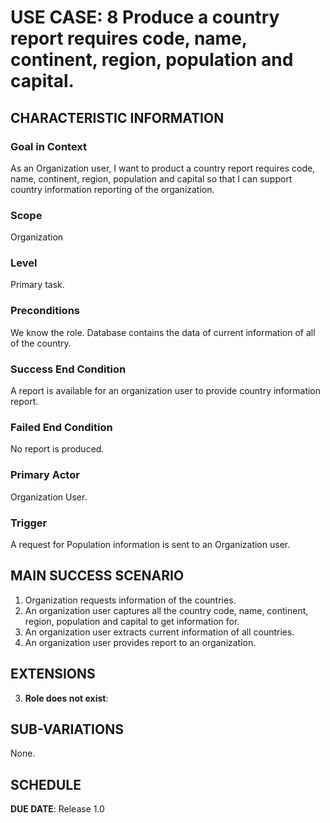 # USE CASE: 8 Produce a country report requires code, name, continent, region, population and capital.

## CHARACTERISTIC INFORMATION

### Goal in Context

As an Organization user, I want to product a country report requires code, name, continent, region, population and capital so that I can support country information reporting of the organization.

### Scope

Organization

### Level

Primary task.

### Preconditions

We know the role.  Database contains the data of current information of all of the country.

### Success End Condition

A report is available for an organization user to provide country information report.

### Failed End Condition

No report is produced.

### Primary Actor

Organization User.

### Trigger

A request for Population information is sent to an Organization user.

## MAIN SUCCESS SCENARIO

1. Organization requests information of the countries.
2. An organization user captures all the country code, name, continent, region, population and capital to get information for.
3. An organization user extracts current information of all countries.
4. An organization user provides report to an organization.

## EXTENSIONS

3. **Role does not exist**:

## SUB-VARIATIONS

None.

## SCHEDULE

**DUE DATE**: Release 1.0
